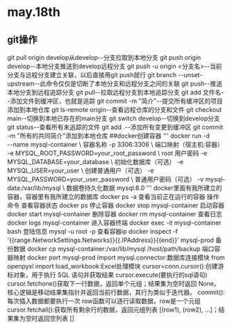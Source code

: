 # may.18th
## git操作
git pull origin develop从develop--分支拉取到本地分支
git push origin develop--本地分支推送到develop远程分支
git push -u origin <分支名>--当前分支与远程分支建立关联，以后直接用git push就行
git branch --unset-upstream--此命令仅仅是切断了本地分支和远程分支之间的关联
git push--推送本地分支到远程追踪分支
git pull--拉取远程分支到本地追踪分支
git add 文件名--添加文件到缓冲区，也就是追踪
git commit -m "简介"--提交所有缓冲区的项目添加到本地仓库
git ls-remote origin--查看远程仓库的分支和文件
git checkout main--切换到本地已存在的main分支
git switch develop--切换到develop分支
git status--查看所有未追踪的文件
git add .--添加所有变更到缓冲区
git commit -m "所有的共同简介"添加到本地仓库
##docker创建容器
'''
docker run -d \
  --name mysql-container \          容器名称
  -p 3306:3306 \                   端口映射（宿主机:容器）
  -e MYSQL_ROOT_PASSWORD=your_root_password \   root 用户密码
  -e MYSQL_DATABASE=your_database \           初始化数据库（可选）
  -e MYSQL_USER=your_user \                    创建普通用户（可选）
  -e MYSQL_PASSWORD=your_user_password \       普通用户密码（可选）
  -v mysql-data:/var/lib/mysql \               数据卷持久化数据
  mysql:8.0
'''
docker里面有我所建立的容器，容器里有我所建立的数据库
docker ps -a 查看当前正在运行的容器
操作	命令
查看容器状态	docker ps
停止容器	docker stop mysql-container
启动容器	docker start mysql-container
删除容器	docker rm mysql-container
查看日志	docker logs mysql-container
进入容器终端	docker exec -it mysql-container bash
登陆信息 mysql -u root -p
查看容器ip  docker inspect -f '{{range.NetworkSettings.Networks}}{{.IPAddress}}{{end}}' mysql-prod
备份数据	docker cp mysql-container:/var/lib/mysql /host/path/backup
端口容器映射  docker port mysql-prod
import mysql.connector:数据库连接模块
from openpyxl import load_workbook:Excel处理模块
cursor=conn.cursor():创建游标对象，用于执行 SQL 语句并获取结果
cursor.execute(要执行的sql语句)
cursor.fetchone()获取下一行数据，返回单个元组；结果集为空时返回 None。 核心逻辑是移动结果集指针并返回当前行数据，其行为类似于迭代器。
commit():每次插入数据都要执行一次
row函数可以逐行读取数据，row是一个元组
cursor.fetchall():获取所有剩余行的数据，返回元组列表 [(row1), (row2), ...]；结果集为空时返回空列表 []



